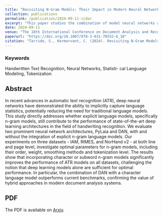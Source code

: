 ```yaml
---
title: "Revisiting N-Gram Models: Their Impact in Modern Neural Networks for Handwritten Text Recognition"
collection: publications
permalink: /publication/2024-09-11-icdar
excerpt: "This paper studies the combination of model neural networks and statistical language modeling to improve automatic text recognition.<br/><img src='/images/article-2025-ngram.png'>"
date: 2024-09-11
venue: "The 18th International Conference on Document Analysis and Recognition (ICDAR), 2024"
paperurl: "https://doi.org/10.1007/978-3-031-70552-6_10"
citation: "Tarride, S., Kermorvant, C. (2024). Revisiting N-Gram Models: Their Impact in Modern Neural Networks for Handwritten Text Recognition. In: Barney Smith, E.H., Liwicki, M., Peng, L. (eds) Document Analysis and Recognition - ICDAR 2024. ICDAR 2024. Lecture Notes in Computer Science, vol 14809. Springer, Cham. https://doi.org/10.1007/978-3-031-70552-6_10"
---
```


### Keywords 
Handwritten Text Recognition, Neural Networks, Statisti-
cal Language Modeling, Tokenization

## Abstract
In recent advances in automatic text recognition (ATR), deep neural networks have demonstrated the ability to implicitly capture language statistics, potentially reducing the need for traditional language models. This study directly addresses whether explicit language models, specifically n-gram models, still contribute to the performance of state-of-the-art deep learning architectures in the field of handwriting recognition. We evaluate two prominent neural network architectures, PyLaia and DAN, with and without the integration of explicit n-gram language models. Our experiments on three datasets - IAM, RIMES, and NorHand v2 - at both line and page level, investigate optimal parameters for n-gram models, including their order, weight, smoothing methods and tokenization level. The results show that incorporating character or subword n-gram models significantly improves the performance of ATR models on all datasets, challenging the notion that deep learning models alone are sufficient for optimal performance. In particular, the combination of DAN with a character language model outperforms current benchmarks, confirming the value of hybrid approaches in modern document analysis systems.

## PDF
The PDF is available on [Arxiv](https://arxiv.org/pdf/2404.19317).
